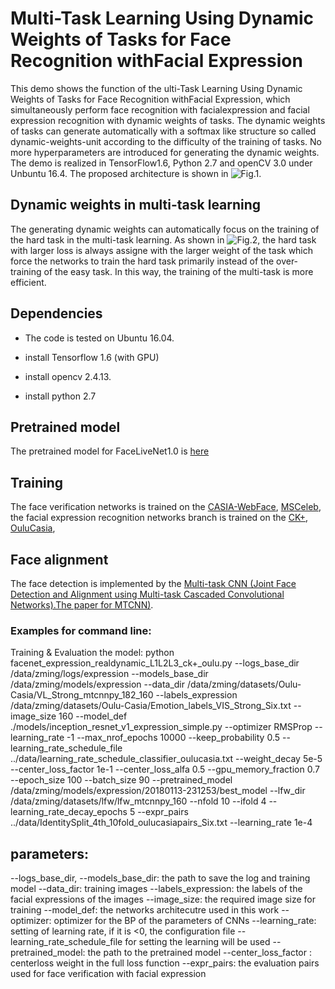 # Multi-Task Learning Using Dynamic Weights of Tasks for Face Recognition withFacial Expression
This demo shows the function of the ulti-Task Learning Using Dynamic Weights of Tasks for Face Recognition withFacial Expression, which   simultaneously  perform  face  recognition  with  facialexpression and facial expression recognition with dynamic weights of tasks.  The dynamic weights of tasks can generate automatically with  a softmax like structure so called dynamic-weights-unit according to the difficulty of the training of tasks. No more hyperparameters are introduced for generating the dynamic weights. The demo is realized in TensorFlow1.6, Python 2.7 and openCV 3.0 under Unbuntu 16.4. The proposed architecture is shown in ![Fig.1](https://github.com/hengxyz/Dynamic_multi-task-learning/blob/master/figs/fig1.png).

## Dynamic weights in multi-task learning 
The generating dynamic weights can automatically focus on the training of the hard task in the multi-task learning. As shown in ![Fig.2](https://github.com/hengxyz/Dynamic_multi-task-learning/blob/master/figs/fig2.png), the hard task with larger loss is always assigne with the larger weight of the task which force the networks to train the hard task primarily instead of the over-training of the easy task. In this way, the training of the multi-task is more efficient. 


## Dependencies
- The code is tested on Ubuntu 16.04.

- install Tensorflow 1.6 (with GPU)

- install opencv 2.4.13.

- install python 2.7

 
## Pretrained model
The pretrained model for FaceLiveNet1.0 is [here](https://drive.google.com/file/d/1B-ZRtWk1UoAQXHTewhKV5UPvwP3L102X/view?usp=sharing)


## Training
The face verification networks is trained on the [CASIA-WebFace](http://www.cbsr.ia.ac.cn/english/CASIA-WebFace-Database.html), [MSCeleb](https://www.msceleb.org/), the facial expression recognition networks branch is trained on the  [CK+](http://www.consortium.ri.cmu.edu/ckagree/), [OuluCasia](http://www.cse.oulu.fi/CMV/Downloads/Oulu-CASIA), 



## Face alignment
The face detection is implemented by the [Multi-task CNN (Joint Face Detection and Alignment using Multi-task Cascaded Convolutional Networks).The paper for MTCNN)](https://kpzhang93.github.io/MTCNN_face_detection_alignment/index.html).


### Examples for command line:

Training & Evaluation the model:
python facenet_expression_realdynamic_L1L2L3_ck+_oulu.py --logs_base_dir /data/zming/logs/expression --models_base_dir /data/zming/models/expression --data_dir /data/zming/datasets/Oulu-Casia/VL_Strong_mtcnnpy_182_160 --labels_expression /data/zming/datasets/Oulu-Casia/Emotion_labels_VIS_Strong_Six.txt --image_size 160 --model_def ./models/inception_resnet_v1_expression_simple.py --optimizer RMSProp --learning_rate -1 --max_nrof_epochs 10000 --keep_probability 0.5 --learning_rate_schedule_file ../data/learning_rate_schedule_classifier_oulucasia.txt --weight_decay 5e-5 --center_loss_factor 1e-1 --center_loss_alfa 0.5 --gpu_memory_fraction 0.7 --epoch_size 100 --batch_size 90 --pretrained_model /data/zming/models/expression/20180113-231253/best_model --lfw_dir /data/zming/datasets/lfw/lfw_mtcnnpy_160 --nfold 10 --ifold 4 --learning_rate_decay_epochs 5 --expr_pairs ../data/IdentitySplit_4th_10fold_oulucasiapairs_Six.txt --learning_rate 1e-4

## parameters:
--logs_base_dir, --models_base_dir: the path to save the log and training model
--data_dir: training images 
--labels_expression: the labels of the facial expressions of the images
--image_size: the required image size for training
--model_def: the networks architecutre used in this work
--optimizer: optimizer for the BP of the parameters of CNNs
--learning_rate: setting of learning rate, if it is <0, the configuration file --learning_rate_schedule_file for setting the learning will be used
--pretrained_model: the path to the pretrained model
--center_loss_factor : centerloss weight in the full loss function
--expr_pairs: the evaluation pairs used for face verification with facial expression

